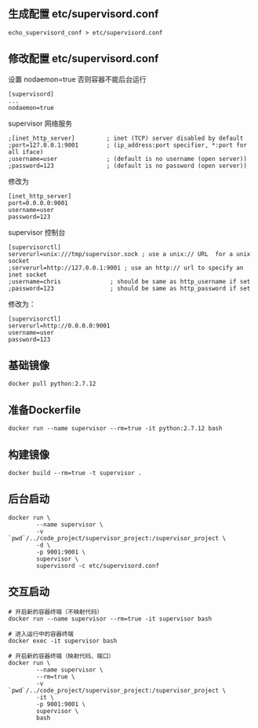 ## 生成配置 etc/supervisord.conf
```
echo_supervisord_conf > etc/supervisord.conf
```

## 修改配置 etc/supervisord.conf
设置 nodaemon=true 否则容器不能后台运行
```
[supervisord]
...
nodaemon=true
```

supervisor 网络服务
```
;[inet_http_server]         ; inet (TCP) server disabled by default
;port=127.0.0.1:9001        ; (ip_address:port specifier, *:port for all iface)
;username=user              ; (default is no username (open server))
;password=123               ; (default is no password (open server))
```
修改为
```
[inet_http_server]
port=0.0.0.0:9001
username=user
password=123
```

supervisor 控制台
```
[supervisorctl]
serverurl=unix:///tmp/supervisor.sock ; use a unix:// URL  for a unix socket
;serverurl=http://127.0.0.1:9001 ; use an http:// url to specify an inet socket
;username=chris              ; should be same as http_username if set
;password=123                ; should be same as http_password if set
```
修改为：
```
[supervisorctl]
serverurl=http://0.0.0.0:9001
username=user
password=123
```


## 基础镜像
```
docker pull python:2.7.12
```

## 准备Dockerfile
```
docker run --name supervisor --rm=true -it python:2.7.12 bash
```

## 构建镜像
```
docker build --rm=true -t supervisor .
```

## 后台启动
```
docker run \
        --name supervisor \
        -v `pwd`/../code_project/supervisor_project:/supervisor_project \
        -d \
        -p 9001:9001 \
        supervisor \
        supervisord -c etc/supervisord.conf
```

## 交互启动
```
# 开启新的容器终端（不映射代码）
docker run --name supervisor --rm=true -it supervisor bash

# 进入运行中的容器终端
docker exec -it supervisor bash

# 开启新的容器终端（映射代码、端口）
docker run \
        --name supervisor \
        --rm=true \
        -v `pwd`/../code_project/supervisor_project:/supervisor_project \
        -it \
        -p 9001:9001 \
        supervisor \
        bash
```

